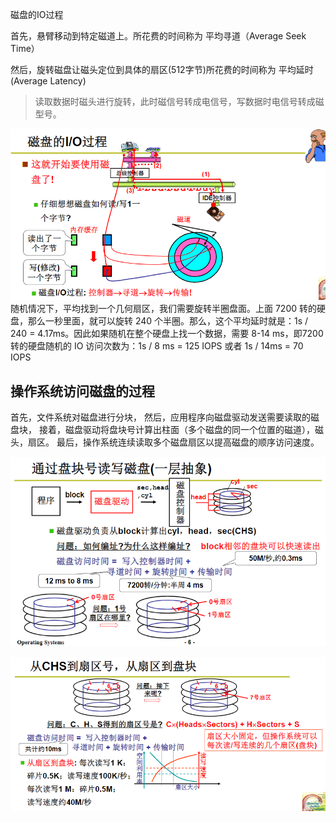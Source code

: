 磁盘的IO过程

首先，悬臂移动到特定磁道上。所花费的时间称为 平均寻道（Average Seek Time）

然后，旋转磁盘让磁头定位到具体的扇区(512字节)所花费的时间称为 平均延时(Average Latency)

> 读取数据时磁头进行旋转，此时磁信号转成电信号，写数据时电信号转成磁型号。

![image-20201228224056719](assets/image-20201228224056719.png)
随机情况下，平均找到一个几何扇区，我们需要旋转半圈盘面。上面 7200 转的硬盘，那么一秒里面，就可以旋转 240 个半圈。那么，这个平均延时就是：1s / 240 = 4.17ms。因此如果随机在整个硬盘上找一个数据，需要 8-14 ms，即7200 转的硬盘随机的 IO 访问次数为：1s / 8 ms = 125 IOPS 或者 1s / 14ms = 70 IOPS


## 操作系统访问磁盘的过程 

首先，文件系统对磁盘进行分块，
然后，应用程序向磁盘驱动发送需要读取的磁盘块，
接着，磁盘驱动将盘块号计算出柱面（多个磁盘的同一个位置的磁道），磁头，扇区。
最后，操作系统连续读取多个磁盘扇区以提高磁盘的顺序访问速度。

![image-20201229065521775](assets/image-20201229065521775.png)

![image-20201229070127398](assets/image-20201229070127398.png)